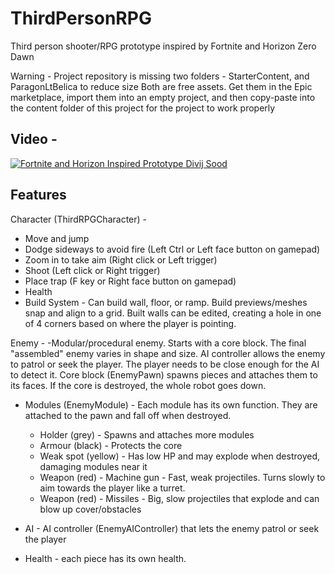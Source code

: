 # ThirdPersonRPG

Third person shooter/RPG prototype inspired by Fortnite and Horizon Zero Dawn

Warning - Project repository is missing two folders - StarterContent, and ParagonLtBelica to reduce size
Both are free assets. Get them in the Epic marketplace, import them into an empty project, and then copy-paste into the content folder of this project for the project to work properly

## Video - 
[![Fortnite and Horizon Inspired Prototype Divij Sood](https://img.youtube.com/vi/hwuLpfL548E/0.jpg)](https://www.youtube.com/watch?v=hwuLpfL548E)


## Features

Character (ThirdRPGCharacter) - 

- Move and jump
- Dodge sideways to avoid fire (Left Ctrl or Left face button on gamepad)
- Zoom in to take aim (Right click or Left trigger)
- Shoot (Left click or Right trigger)
- Place trap (F key or Right face button on gamepad)
- Health
- Build System - Can build wall, floor, or ramp. Build previews/meshes snap and align to a grid. Built walls can be edited, creating a hole in one of 4 corners based on where the player is pointing.
	
Enemy - 
-Modular/procedural enemy. Starts with a core block. The final "assembled" enemy varies in shape and size.
AI controller allows the enemy to patrol or seek the player. The player needs to be close enough for the AI to detect it.
Core block (EnemyPawn) spawns pieces and attaches them to its faces. If the core is destroyed, the whole robot goes down.

- Modules (EnemyModule) - Each module has its own function. They are attached to the pawn and fall off when destroyed.
	- Holder (grey) - Spawns and attaches more modules
	- Armour (black) - Protects the core
	- Weak spot (yellow) - Has low HP and may explode when destroyed, damaging modules near it
	- Weapon (red) - Machine gun - Fast, weak projectiles. Turns slowly to aim towards the player like a turret.
	- Weapon (red) - Missiles - Big, slow projectiles that explode and can blow up cover/obstacles
	
- AI - AI controller (EnemyAIController) that lets the enemy patrol or seek the player
- Health - each piece has its own health.
	
